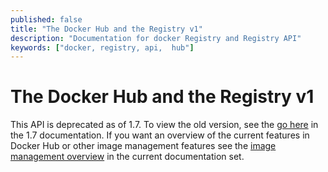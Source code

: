 ```yaml
---
published: false
title: "The Docker Hub and the Registry v1"
description: "Documentation for docker Registry and Registry API"
keywords: ["docker, registry, api,  hub"]
---
```


# The Docker Hub and the Registry v1

This API is deprecated as of 1.7. To view the old version, see the [go
here](https://docs.docker.com/v1.7/docker/reference/api/hub_registry_spec/) in
the 1.7 documentation. If you want an overview of the current features in
Docker Hub or other image management features see the [image management
overview](../../userguide/eng-image/image_management.md) in the current documentation set.
